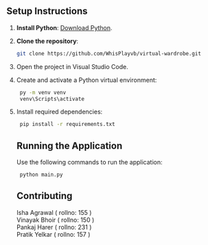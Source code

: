 ## Setup Instructions
1. **Install Python**: [Download Python](https://www.python.org/downloads/).
2. **Clone the repository**:
   ```bash
   git clone https://github.com/WhisPlayvb/virtual-wardrobe.git
    ```

3. Open the project in Visual Studio Code.
4. Create and activate a Python virtual environment:
   ```bash
    py -m venv venv
    venv\Scripts\activate
    ```
5. Install required dependencies:
   ```bash
    pip install -r requirements.txt
    ```

   ## Running the Application
   Use the following commands to run the application:
   ```bash
    python main.py
   ```


   ## Contributing
    Isha Agrawal   ( rollno: 155 )  
    Vinayak Bhoir  ( rollno: 150 )  
    Pankaj Harer   ( rollno: 231 )  
    Pratik Yelkar  ( rollno: 157 )  

